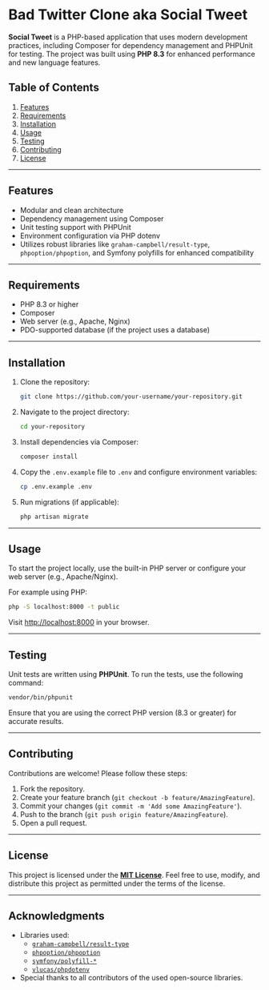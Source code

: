 # Bad Twitter Clone aka Social Tweet

**Social Tweet** is a PHP-based application that uses modern development practices, including Composer for dependency 
management and PHPUnit for testing. The project was built using **PHP 8.3** for enhanced performance and new language features.

## Table of Contents

1. [Features](#features)
2. [Requirements](#requirements)
3. [Installation](#installation)
4. [Usage](#usage)
5. [Testing](#testing)
6. [Contributing](#contributing)
7. [License](#license)

---

## Features

- Modular and clean architecture
- Dependency management using Composer
- Unit testing support with PHPUnit
- Environment configuration via PHP dotenv
- Utilizes robust libraries like `graham-campbell/result-type`, `phpoption/phpoption`, and Symfony polyfills for enhanced compatibility

---

## Requirements

- PHP 8.3 or higher
- Composer
- Web server (e.g., Apache, Nginx)
- PDO-supported database (if the project uses a database)

---

## Installation

1. Clone the repository:
   ```bash
   git clone https://github.com/your-username/your-repository.git
   ```

2. Navigate to the project directory:
   ```bash
   cd your-repository
   ```

3. Install dependencies via Composer:
   ```bash
   composer install
   ```

4. Copy the `.env.example` file to `.env` and configure environment variables:
   ```bash
   cp .env.example .env
   ```

5. Run migrations (if applicable):
   ```bash
   php artisan migrate
   ```

---

## Usage

To start the project locally, use the built-in PHP server or configure your web server (e.g., Apache/Nginx).

For example using PHP:
```bash
php -S localhost:8000 -t public
```

Visit [http://localhost:8000](http://localhost:8000) in your browser.

---

## Testing

Unit tests are written using **PHPUnit**. To run the tests, use the following command:

```bash
vendor/bin/phpunit
```

Ensure that you are using the correct PHP version (8.3 or greater) for accurate results.

---

## Contributing

Contributions are welcome! Please follow these steps:

1. Fork the repository.
2. Create your feature branch (`git checkout -b feature/AmazingFeature`).
3. Commit your changes (`git commit -m 'Add some AmazingFeature'`).
4. Push to the branch (`git push origin feature/AmazingFeature`).
5. Open a pull request.

---

## License

This project is licensed under the **[MIT License](LICENSE)**. Feel free to use, modify, and distribute this project as permitted under the terms of the license.

---

## Acknowledgments

- Libraries used:
    - [`graham-campbell/result-type`](https://github.com/GrahamCampbell/ResultType)
    - [`phpoption/phpoption`](https://github.com/schmittjoh/php-option)
    - [`symfony/polyfill-*`](https://github.com/symfony/polyfill)
    - [`vlucas/phpdotenv`](https://github.com/vlucas/phpdotenv)
- Special thanks to all contributors of the used open-source libraries.
